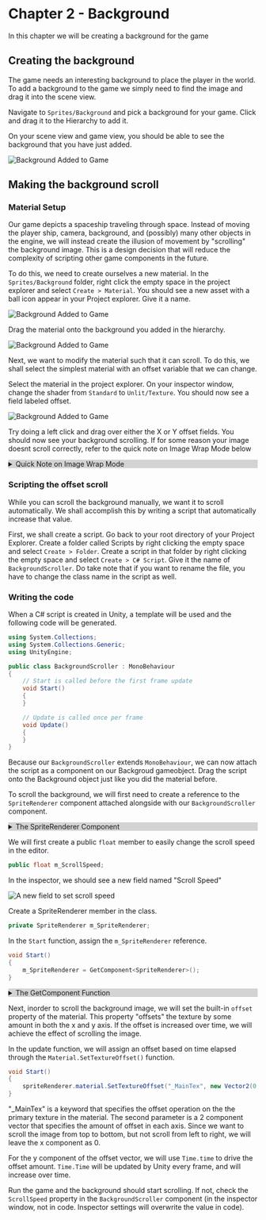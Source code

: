 # Chapter 2 - Background

In this chapter we will be creating a background for the game

## Creating the background

The game needs an interesting background to place the player in the world. To add a background to the game we simply need to find the image and drag it into the scene view.

Navigate to `Sprites/Background` and pick a background for your game. Click and drag it to the Hierarchy to add it.

On your scene view and game view, you should be able to see the background that you have just added.

![Background Added to Game](https://github.com/DarkDestry/Unity-GDG-Workshop/blob/master/Docs/Images/Chapter%202/AddedBackground.png?raw=true)

## Making the background scroll

### Material Setup

Our game depicts a spaceship traveling through space. Instead of moving the player ship, camera, background, and (possibly) many other objects in the engine, we will instead create the illusion of movement by "scrolling" the background image. This is a design decision that will reduce the complexity of scripting other game components in the future. 

To do this, we need to create ourselves a new material. In the `Sprites/Background` folder, right click the empty space in the project explorer and select `Create > Material`. You should see a new asset with a ball icon appear in your Project explorer. Give it a name.

![Background Added to Game](https://github.com/DarkDestry/Unity-GDG-Workshop/blob/master/Docs/Images/Chapter%202/BackgroundMaterial.png?raw=true)

Drag the material onto the background you added in the hierarchy.

![Background Added to Game](https://github.com/DarkDestry/Unity-GDG-Workshop/blob/master/Docs/Images/Chapter%202/ApplyMaterial.png?raw=true)

Next, we want to modify the material such that it can scroll. To do this, we shall select the simplest material with an offset variable that we can change.

Select the material in the project explorer. On your inspector window, change the shader from `Standard` to `Unlit/Texture`. You should now see a field labeled offset.

![Background Added to Game](https://github.com/DarkDestry/Unity-GDG-Workshop/blob/master/Docs/Images/Chapter%202/UnlitTextureShader.png?raw=true)

Try doing a left click and drag over either the X or Y offset fields. You should now see your background scrolling. If for some reason your image doesnt scroll correctly, refer to the quick note on Image Wrap Mode below

<details style="background: lightgray"><summary >Quick Note on Image Wrap Mode</summary>
<p>

#### If your image looks like this

![Image Wrap mode Clamp](https://github.com/DarkDestry/Unity-GDG-Workshop/blob/master/Docs/Images/Chapter%202/ImageWrapClamp.png?raw=true)

This means that the image wrap mode is set to clamp. There are multiple different modes of wrapping images past its edge.

-   Clamp - Repeat the last pixel on the edge infinitely
-   Repeat - Tile the image
-   Mirror Once - Mirrors the image past the edge and clamp after.
-   Mirror - Mirrors the image indefinately
-   Per-axis - Set the above mode on a per-axis basis

Select the background image in your project explorer. On the inspector window, find the option for Wrap Mode. Set the mode to Repeat and it should tile correctly

![Image Inspector](https://github.com/DarkDestry/Unity-GDG-Workshop/blob/master/Docs/Images/Chapter%202/ImageInspector.png?raw=true)

</p>
</details>

### Scripting the offset scroll

While you can scroll the background manually, we want it to scroll automatically. We shall accomplish this by writing a script that automatically increase that value.

First, we shall create a script. Go back to your root directory of your Project Explorer. Create a folder called Scripts by right clicking the empty space and select `Create > Folder`. Create a script in that folder by right clicking the empty space and select `Create > C# Script`. Give it the name of `BackgroundScroller`. Do take note that if you want to rename the file, you have to change the class name in the script as well.

### Writing the code

When a C# script is created in Unity, a template will be used and the following code will be generated.


```csharp
using System.Collections;
using System.Collections.Generic;
using UnityEngine;

public class BackgroundScroller : MonoBehaviour
{
    // Start is called before the first frame update
    void Start()
    {
    }

    // Update is called once per frame
    void Update()
    {
    }
}
```

Because our `BackgroundScroller` extends `MonoBehaviour`, we can now attach the script as a component on our Backgroud gameobject. Drag the script onto the Background object just like you did the material before.

To scroll the background, we will first need to create a reference to the `SpriteRenderer` component attached alongside with our `BackgroundScroller` component. 

<details style="background: lightgray"><summary >The SpriteRenderer Component</summary>
<p>
The Sprite Renderer component was attached automatically by Unity when we dragged the background asset into the scene. This component handles drawing the background image to the screen, and contains the material that we dragged into the gameobject earlier.
</p>
</details>

We will first create a public `float` member to easily change the scroll speed in the editor.

```csharp
public float m_ScrollSpeed;
```

In the inspector, we should see a new field named "Scroll Speed"

![A new field to set scroll speed](https://github.com/DarkDestry/Unity-GDG-Workshop/blob/master/Docs/Images/Chapter%202/BackgroundScrollSpeedInspector.png?raw=true)

Create a SpriteRenderer member in the class.

```csharp
private SpriteRenderer m_SpriteRenderer;
```

In the `Start` function, assign the `m_SpriteRenderer` reference.

```csharp
void Start()
{
    m_SpriteRenderer = GetComponent<SpriteRenderer>();
}
```

<details style="background: lightgray"><summary >The GetComponent Function</summary>
<p>
GetComponent is a templated function that returns the first component of the specified type in the current gameobject. 
</p>
</details>

Next, inorder to scroll the background image, we will set the built-in `offset` property of the material. This property "offsets" the texture by some amount in both the x and y axis. If the offset is increased over time, we will achieve the effect of scrolling the image.

In the update function, we will assign an offset based on time elapsed through the `Material.SetTextureOffset()` function.

```csharp
void Start()
{
    spriteRenderer.material.SetTextureOffset("_MainTex", new Vector2(0, Time.time * m_ScrollSpeed));
}
```

"_MainTex" is a keyword that specifies the offset operation on the the primary texture in the material.
The second parameter is a 2 component vector that specifies the amount of offset in each axis. Since we want to scroll the image from top to bottom, but not scroll from left to right, we will leave the x component as 0. 

For the y component of the offset vector, we will use `Time.time` to drive the offset amount. `Time.Time` will be updated by Unity every frame, and will increase over time.

Run the game and the background should start scrolling. If not, check the `ScrollSpeed` property in the `BackgroundScroller` component (in the inspector window, not in code. Inspector settings will overwrite the value in code).
